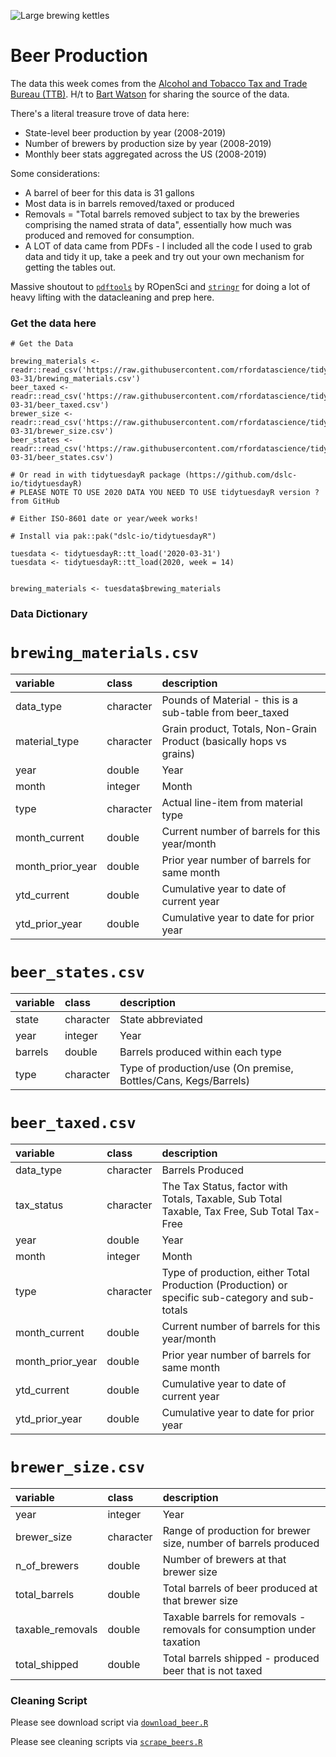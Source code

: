 ![Large brewing kettles](https://images.unsplash.com/photo-1559526642-c3f001ea68ee?ixlib=rb-1.2.1&ixid=eyJhcHBfaWQiOjEyMDd9&auto=format&fit=crop&w=1334&q=80)

# Beer Production

The data this week comes from the [Alcohol and Tobacco Tax and Trade Bureau (TTB)](https://www.ttb.gov/beer/statistics). H/t to [Bart Watson](https://twitter.com/brewersstats?lang=en) for sharing the source of the data.

There's a literal treasure trove of data here:
- State-level beer production by year (2008-2019)
- Number of brewers by production size by year (2008-2019)
- Monthly beer stats aggregated across the US (2008-2019)

Some considerations:
- A barrel of beer for this data is 31 gallons
- Most data is in barrels removed/taxed or produced
- Removals = "Total barrels removed subject to tax by the breweries comprising the named strata of data", essentially how much was produced and removed for consumption.
- A LOT of data came from PDFs - I included all the code I used to grab data and tidy it up, take a peek and try out your own mechanism for getting the tables out.

Massive shoutout to [`pdftools`](https://docs.ropensci.org/pdftools/) by ROpenSci and [`stringr`](https://stringr.tidyverse.org/index.html) for doing a lot of heavy lifting with the datacleaning and prep here.


### Get the data here

```{r}
# Get the Data

brewing_materials <- readr::read_csv('https://raw.githubusercontent.com/rfordatascience/tidytuesday/master/data/2020/2020-03-31/brewing_materials.csv')
beer_taxed <- readr::read_csv('https://raw.githubusercontent.com/rfordatascience/tidytuesday/master/data/2020/2020-03-31/beer_taxed.csv')
brewer_size <- readr::read_csv('https://raw.githubusercontent.com/rfordatascience/tidytuesday/master/data/2020/2020-03-31/brewer_size.csv')
beer_states <- readr::read_csv('https://raw.githubusercontent.com/rfordatascience/tidytuesday/master/data/2020/2020-03-31/beer_states.csv')

# Or read in with tidytuesdayR package (https://github.com/dslc-io/tidytuesdayR)
# PLEASE NOTE TO USE 2020 DATA YOU NEED TO USE tidytuesdayR version ? from GitHub

# Either ISO-8601 date or year/week works!

# Install via pak::pak("dslc-io/tidytuesdayR")

tuesdata <- tidytuesdayR::tt_load('2020-03-31')
tuesdata <- tidytuesdayR::tt_load(2020, week = 14)


brewing_materials <- tuesdata$brewing_materials
```
### Data Dictionary

# `brewing_materials.csv`

|variable         |class     |description |
|:----------------|:---------|:-----------|
|data_type        |character | Pounds of Material - this is a sub-table from beer_taxed|
|material_type    |character | Grain product, Totals, Non-Grain Product (basically hops vs grains)|
|year             |double    | Year |
|month            |integer   | Month |
|type             |character | Actual line-item from material type |
|month_current    |double    | Current number of barrels for this year/month |
|month_prior_year |double    | Prior year number of barrels for same month |
|ytd_current      |double    | Cumulative year to date of current year |
|ytd_prior_year   |double    | Cumulative year to date for prior year |

# `beer_states.csv`

|variable |class     |description |
|:--------|:---------|:-----------|
|state    |character | State abbreviated |
|year     |integer   | Year |
|barrels  |double    | Barrels produced within each type |
|type     |character | Type of production/use (On premise, Bottles/Cans, Kegs/Barrels) |

# `beer_taxed.csv`

|variable         |class     |description |
|:----------------|:---------|:-----------|
|data_type        |character | Barrels Produced |
|tax_status       |character | The Tax Status, factor with Totals, Taxable, Sub Total Taxable, Tax Free, Sub Total Tax-Free|
|year             |double    | Year |
|month            |integer   | Month |
|type             |character | Type of production, either Total Production (Production) or specific sub-category and sub-totals |
|month_current    |double    | Current number of barrels for this year/month |
|month_prior_year |double    | Prior year number of barrels for same month |
|ytd_current      |double    | Cumulative year to date of current year |
|ytd_prior_year   |double    | Cumulative year to date for prior year |

# `brewer_size.csv`

|variable         |class     |description |
|:----------------|:---------|:-----------|
|year             |integer   | Year  |
|brewer_size      |character | Range of production for brewer size, number of barrels produced |
|n_of_brewers     |double    | Number of brewers at that brewer size |
|total_barrels    |double    | Total barrels of beer produced at that brewer size |
|taxable_removals |double    | Taxable barrels for removals - removals for consumption under taxation |
|total_shipped    |double    | Total barrels shipped - produced beer that is not taxed |

### Cleaning Script

Please see download script via [`download_beer.R`](download_beer.R)

Please see cleaning scripts via [`scrape_beers.R`](scrape_beers.R)
